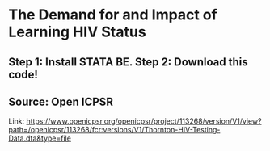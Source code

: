 # The Demand for and Impact of Learning HIV Status
## Step 1: Install STATA BE. Step 2: Download this code!

## Source: Open ICPSR
Link: https://www.openicpsr.org/openicpsr/project/113268/version/V1/view?path=/openicpsr/113268/fcr:versions/V1/Thornton-HIV-Testing-Data.dta&type=file 
